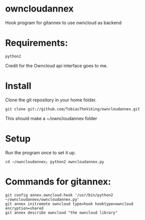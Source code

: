 owncloudannex
=========

Hook program for gitannex to use owncloud as backend

# Requirements:

    python2

Credit for the Owncloud api interface goes to me.

# Install
Clone the git repository in your home folder.

    git clone git://github.com/TobiasTheViking/owncloudannex.git 

This should make a ~/owncloudannex folder

# Setup
Run the program once to set it up.

    cd ~/owncloudannex; python2 owncloudannex.py

# Commands for gitannex:

    git config annex.owncloud-hook '/usr/bin/python2 ~/owncloudannex/owncloudannex.py'
    git annex initremote owncloud type=hook hooktype=owncloud encryption=shared
    git annex describe owncloud "the owncloud library"
